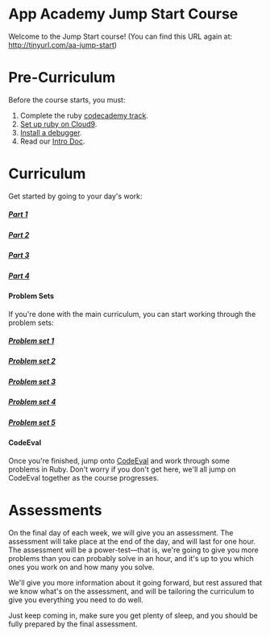 # App Academy Jump Start Course

Welcome to the Jump Start course!
(You can find this URL again at: http://tinyurl.com/aa-jump-start)

# Pre-Curriculum

Before the course starts, you must:

1. Complete the ruby [codecademy track][codecademy-ruby].
2. [Set up ruby on Cloud9][ruby-setup].
3. [Install a debugger][debugger-setup].
4. Read our [Intro Doc][intro-doc].

[codecademy-ruby]: https://www.codecademy.com/learn/ruby
[ruby-setup]: ./pre-curriculum/ruby-setup.md
[debugger-setup]: ./pre-curriculum/debugger-setup.md
[intro-doc]: ./pre-curriculum/intro.md


# Curriculum
Get started by going to your day's work:
##### [Part 1](./part1/part1.md)
##### [Part 2](./part2/part2.md)
##### [Part 3](./part3/part3.md)
##### [Part 4](./part4/part4.md)

#### Problem Sets

If you're done with the main curriculum, you can start working through the problem sets:
##### [Problem set 1](./problem-sets/problem-set-1.rb)
##### [Problem set 2](./problem-sets/problem-set-2.rb)
##### [Problem set 3](./problem-sets/problem-set-3.rb)
##### [Problem set 4](./problem-sets/problem-set-4.rb)
##### [Problem set 5](./problem-sets/problem-set-5.rb)


#### CodeEval
Once you're finished, jump onto [CodeEval](http://codeeval.com) and work through some problems in Ruby. Don't worry if you don't get here, we'll all jump on CodeEval together as the course progresses.

# Assessments

On the final day of each week, we will give you an assessment. The assessment will take place at the end of the day, and will last for one hour. The assessment will be a power-test—that is, we're going to give you more problems than you can probably solve in an hour, and it's up to you which ones you work on and how many you solve.

We'll give you more information about it going forward, but rest assured that we know what's on the assessment, and will be tailoring the curriculum to give you everything you need to do well.

Just keep coming in, make sure you get plenty of sleep, and you should be fully prepared by the final assessment.
